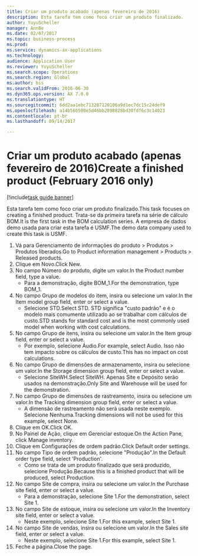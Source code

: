 ```yaml
--- 
title: Criar um produto acabado (apenas fevereiro de 2016)
description: Esta tarefa tem como foco criar um produto finalizado.
author: YuyuScheller
manager: AnnBe
ms.date: 02/07/2017
ms.topic: business-process
ms.prod: 
ms.service: dynamics-ax-applications
ms.technology: 
audience: Application User
ms.reviewer: YuyuScheller
ms.search.scope: Operations
ms.search.region: Global
ms.author: bis
ms.search.validFrom: 2016-06-30
ms.dyn365.ops.version: AX 7.0.0
ms.translationtype: HT
ms.sourcegitcommit: 6dd2aa1ebc713287120106a9d1ec7dc15c24def9
ms.openlocfilehash: a14b56b508e5d46bb2898828bd30fdf6c3c14023
ms.contentlocale: pt-br
ms.lasthandoff: 09/14/2017

---
```

# <a name="create-a-finished-product-february-2016-only"></a><span data-ttu-id="2547c-103">Criar um produto acabado (apenas fevereiro de 2016)</span><span class="sxs-lookup"><span data-stu-id="2547c-103">Create a finished product (February 2016 only)</span></span>

[!include[task guide banner](../../includes/task-guide-banner.md)]

<span data-ttu-id="2547c-104">Esta tarefa tem como foco criar um produto finalizado.</span><span class="sxs-lookup"><span data-stu-id="2547c-104">This task focuses on creating a finished product.</span></span> <span data-ttu-id="2547c-105">Trata-se da primeira tarefa na série de cálculo BOM.</span><span class="sxs-lookup"><span data-stu-id="2547c-105">It is the first task in the BOM calculation series.</span></span> <span data-ttu-id="2547c-106">A empresa de dados demo usada para criar esta tarefa é USMF.</span><span class="sxs-lookup"><span data-stu-id="2547c-106">The demo data company used to create this task is USMF.</span></span>

1. <span data-ttu-id="2547c-107">Vá para Gerenciamento de informações do produto > Produtos > Produtos liberados.</span><span class="sxs-lookup"><span data-stu-id="2547c-107">Go to Product information management > Products > Released products.</span></span>
2. <span data-ttu-id="2547c-108">Clique em Novo.</span><span class="sxs-lookup"><span data-stu-id="2547c-108">Click New.</span></span>
3. <span data-ttu-id="2547c-109">No campo Número do produto, digite um valor.</span><span class="sxs-lookup"><span data-stu-id="2547c-109">In the Product number field, type a value.</span></span>
    * <span data-ttu-id="2547c-110">Para a demonstração, digite BOM_1.</span><span class="sxs-lookup"><span data-stu-id="2547c-110">For the demonstration, type BOM_1.</span></span>  
4. <span data-ttu-id="2547c-111">No campo Grupo de modelos do item, insira ou selecione um valor.</span><span class="sxs-lookup"><span data-stu-id="2547c-111">In the Item model group field, enter or select a value.</span></span>
    * <span data-ttu-id="2547c-112">Selecione STD.</span><span class="sxs-lookup"><span data-stu-id="2547c-112">Select STD.</span></span> <span data-ttu-id="2547c-113">STD significa "custo padrão" e é o modelo mais comumente utilizado ao se trabalhar com cálculos de custo.</span><span class="sxs-lookup"><span data-stu-id="2547c-113">STD stands for standard cost and is the most commonly used model when working with cost calculations.</span></span>  
5. <span data-ttu-id="2547c-114">No campo Grupo de itens, insira ou selecione um valor.</span><span class="sxs-lookup"><span data-stu-id="2547c-114">In the Item group field, enter or select a value.</span></span>
    * <span data-ttu-id="2547c-115">Por exemplo, selecione Áudio.</span><span class="sxs-lookup"><span data-stu-id="2547c-115">For example, select Audio.</span></span> <span data-ttu-id="2547c-116">Isso não tem impacto sobre os cálculos de custo.</span><span class="sxs-lookup"><span data-stu-id="2547c-116">This has no impact on cost calculations.</span></span>  
6. <span data-ttu-id="2547c-117">No campo Grupo de dimensões de armazenamento, insira ou selecione um valor.</span><span class="sxs-lookup"><span data-stu-id="2547c-117">In the Storage dimension group field, enter or select a value.</span></span>
    * <span data-ttu-id="2547c-118">Selecione SiteWH.</span><span class="sxs-lookup"><span data-stu-id="2547c-118">Select SiteWH.</span></span> <span data-ttu-id="2547c-119">Apenas Site e Depósito serão usados na demonstração.</span><span class="sxs-lookup"><span data-stu-id="2547c-119">Only Site and Warehouse will be used for the demonstration.</span></span>  
7. <span data-ttu-id="2547c-120">No campo Grupo de dimensões de rastreamento, insira ou selecione um valor.</span><span class="sxs-lookup"><span data-stu-id="2547c-120">In the Tracking dimension group field, enter or select a value.</span></span>
    * <span data-ttu-id="2547c-121">A dimensão de rastreamento não será usada neste exemplo. Selecione Nenhuma.</span><span class="sxs-lookup"><span data-stu-id="2547c-121">Tracking dimensions will not be used for this example, select None.</span></span>  
8. <span data-ttu-id="2547c-122">Clique em OK.</span><span class="sxs-lookup"><span data-stu-id="2547c-122">Click OK.</span></span>
9. <span data-ttu-id="2547c-123">No Painel de Ação, clique em Gerenciar estoque.</span><span class="sxs-lookup"><span data-stu-id="2547c-123">On the Action Pane, click Manage inventory.</span></span>
10. <span data-ttu-id="2547c-124">Clique em Configurações de ordem padrão.</span><span class="sxs-lookup"><span data-stu-id="2547c-124">Click Default order settings.</span></span>
11. <span data-ttu-id="2547c-125">No campo Tipo de ordem padrão, selecione "Produção".</span><span class="sxs-lookup"><span data-stu-id="2547c-125">In the Default order type field, select 'Production'.</span></span>
    * <span data-ttu-id="2547c-126">Como se trata de um produto finalizado que será produzido, selecione Produção.</span><span class="sxs-lookup"><span data-stu-id="2547c-126">Because this is a finished product that will be produced, select Production.</span></span>  
12. <span data-ttu-id="2547c-127">No campo Site de compra, insira ou selecione um valor.</span><span class="sxs-lookup"><span data-stu-id="2547c-127">In the Purchase site field, enter or select a value.</span></span>
    * <span data-ttu-id="2547c-128">Para a demonstração, selecione Site 1.</span><span class="sxs-lookup"><span data-stu-id="2547c-128">For the demonstration, select Site 1.</span></span>  
13. <span data-ttu-id="2547c-129">No campo Site de estoque, insira ou selecione um valor.</span><span class="sxs-lookup"><span data-stu-id="2547c-129">In the Inventory site field, enter or select a value.</span></span>
    * <span data-ttu-id="2547c-130">Neste exemplo, selecione Site 1.</span><span class="sxs-lookup"><span data-stu-id="2547c-130">For this example, select Site 1.</span></span>  
14. <span data-ttu-id="2547c-131">No campo Site de vendas, insira ou selecione um valor.</span><span class="sxs-lookup"><span data-stu-id="2547c-131">In the Sales site field, enter or select a value.</span></span>
    * <span data-ttu-id="2547c-132">Neste exemplo, selecione Site 1.</span><span class="sxs-lookup"><span data-stu-id="2547c-132">For this example, select Site 1.</span></span>  
15. <span data-ttu-id="2547c-133">Feche a página.</span><span class="sxs-lookup"><span data-stu-id="2547c-133">Close the page.</span></span>


